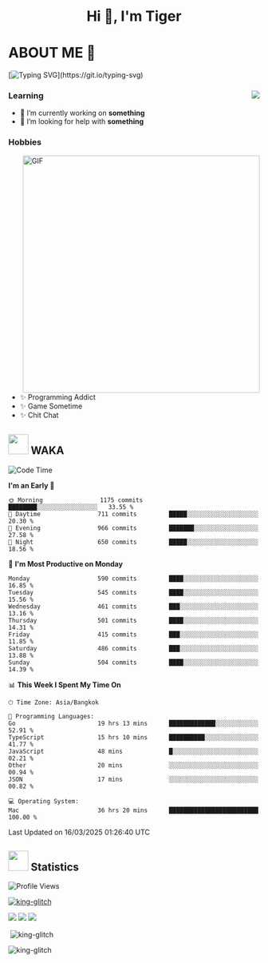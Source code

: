 <h1 align="center">Hi 👋, I'm Tiger</h1>




# ABOUT ME 💬

[![Typing SVG](https://readme-typing-svg.herokuapp.com?color=22F771&vCenter=true&lines=A+perssionate+developer+from+nowhere.)](https://git.io/typing-svg)

<div>
 <img align="right" src="https://spotify-github-profile.vercel.app/api/view?uid=12129734423&cover_image=false&theme=default&bar_color=22d016&bar_color_cover=true" />
 <h3>Learning</h3>
 
 <ul>
  <li>🔭 I’m currently working on <b>something</b></li>
  <li>🤝 I’m looking for help with <b>something</b></li>
 </ul>
 
</div>
<div>
 <h3>Hobbies</h3>
 <img align="right" height="475px"  alt="GIF" src="https://i.pinimg.com/originals/1f/b7/db/1fb7dbee557e5ed509f7517da8a84d58.gif" />
 <ul>
  <li>✨ Programming Addict</li>
  <li>✨ Game Sometime</li>
  <li>✨ Chit Chat</li>
 </ul>
 
</div>



## <img height="40" src="https://raw.githubusercontent.com/innng/innng/master/assets/kyubey.gif"/> WAKA

<!--START_SECTION:waka-->
![Code Time](http://img.shields.io/badge/Code%20Time-3%2C539%20hrs%2058%20mins-blue)

**I'm an Early 🐤** 

```text
🌞 Morning                1175 commits        ████████░░░░░░░░░░░░░░░░░   33.55 % 
🌆 Daytime                711 commits         █████░░░░░░░░░░░░░░░░░░░░   20.30 % 
🌃 Evening                966 commits         ███████░░░░░░░░░░░░░░░░░░   27.58 % 
🌙 Night                  650 commits         █████░░░░░░░░░░░░░░░░░░░░   18.56 % 
```
📅 **I'm Most Productive on Monday** 

```text
Monday                   590 commits         ████░░░░░░░░░░░░░░░░░░░░░   16.85 % 
Tuesday                  545 commits         ████░░░░░░░░░░░░░░░░░░░░░   15.56 % 
Wednesday                461 commits         ███░░░░░░░░░░░░░░░░░░░░░░   13.16 % 
Thursday                 501 commits         ████░░░░░░░░░░░░░░░░░░░░░   14.31 % 
Friday                   415 commits         ███░░░░░░░░░░░░░░░░░░░░░░   11.85 % 
Saturday                 486 commits         ███░░░░░░░░░░░░░░░░░░░░░░   13.88 % 
Sunday                   504 commits         ████░░░░░░░░░░░░░░░░░░░░░   14.39 % 
```


📊 **This Week I Spent My Time On** 

```text
🕑︎ Time Zone: Asia/Bangkok

💬 Programming Languages: 
Go                       19 hrs 13 mins      █████████████░░░░░░░░░░░░   52.91 % 
TypeScript               15 hrs 10 mins      ██████████░░░░░░░░░░░░░░░   41.77 % 
JavaScript               48 mins             █░░░░░░░░░░░░░░░░░░░░░░░░   02.21 % 
Other                    20 mins             ░░░░░░░░░░░░░░░░░░░░░░░░░   00.94 % 
JSON                     17 mins             ░░░░░░░░░░░░░░░░░░░░░░░░░   00.82 % 

💻 Operating System: 
Mac                      36 hrs 20 mins      █████████████████████████   100.00 % 
```


 Last Updated on 16/03/2025 01:26:40 UTC
<!--END_SECTION:waka-->
## <img height="40" src="https://raw.githubusercontent.com/innng/innng/master/assets/kyubey.gif"/> Statistics
![Profile Views](https://komarev.com/ghpvc/?username=king-glitch)  

<p align="left"> 
 <a href="https://github.com/ryo-ma/github-profile-trophy">
  <img src="https://github-profile-trophy.vercel.app/?username=king-glitch&theme=dracula" alt="king-glitch" />
 </a> </p>

![](https://github-profile-summary-cards.vercel.app/api/cards/profile-details?username=king-glitch&theme=dracula)
![](https://github-profile-summary-cards.vercel.app/api/cards/stats?username=king-glitch&theme=dracula) 
![](https://github-profile-summary-cards.vercel.app/api/cards/productive-time?username=king-glitch&theme=dracula)


<p>&nbsp;<img align="center" src="https://github-readme-stats.vercel.app/api?username=king-glitch&theme=dracula" alt="king-glitch" /></p>

<p><img align="center" src="https://github-readme-streak-stats.herokuapp.com/?user=king-glitch&theme=dracula" alt="king-glitch" /></p>
